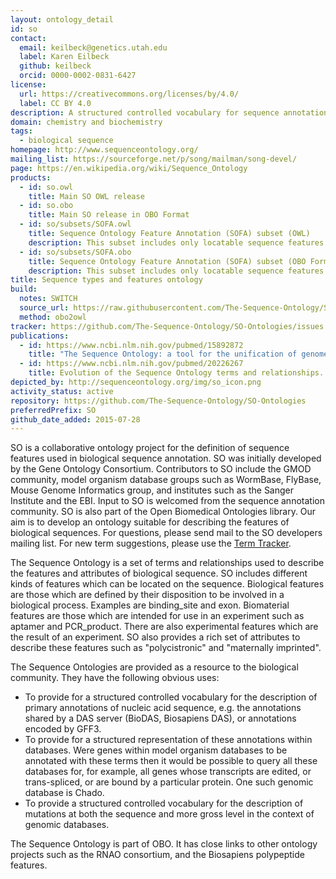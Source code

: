 ```yaml
---
layout: ontology_detail
id: so
contact:
  email: keilbeck@genetics.utah.edu
  label: Karen Eilbeck
  github: keilbeck
  orcid: 0000-0002-0831-6427
license:
  url: https://creativecommons.org/licenses/by/4.0/
  label: CC BY 4.0
description: A structured controlled vocabulary for sequence annotation, for the exchange of annotation data and for the description of sequence objects in databases.
domain: chemistry and biochemistry
tags:
  - biological sequence
homepage: http://www.sequenceontology.org/
mailing_list: https://sourceforge.net/p/song/mailman/song-devel/
page: https://en.wikipedia.org/wiki/Sequence_Ontology
products:
  - id: so.owl
    title: Main SO OWL release
  - id: so.obo
    title: Main SO release in OBO Format
  - id: so/subsets/SOFA.owl
    title: Sequence Ontology Feature Annotation (SOFA) subset (OWL)
    description: This subset includes only locatable sequence features and is designed for use in such outputs as GFF3
  - id: so/subsets/SOFA.obo
    title: Sequence Ontology Feature Annotation (SOFA) subset (OBO Format)
    description: This subset includes only locatable sequence features and is designed for use in such outputs as GFF3
title: Sequence types and features ontology
build:
  notes: SWITCH
  source_url: https://raw.githubusercontent.com/The-Sequence-Ontology/SO-Ontologies/master/so.obo
  method: obo2owl
tracker: https://github.com/The-Sequence-Ontology/SO-Ontologies/issues
publications:
  - id: https://www.ncbi.nlm.nih.gov/pubmed/15892872
    title: "The Sequence Ontology: a tool for the unification of genome annotations."
  - id: https://www.ncbi.nlm.nih.gov/pubmed/20226267
    title: Evolution of the Sequence Ontology terms and relationships.
depicted_by: http://sequenceontology.org/img/so_icon.png
activity_status: active
repository: https://github.com/The-Sequence-Ontology/SO-Ontologies
preferredPrefix: SO
github_date_added: 2015-07-28
---
```


SO is a collaborative ontology project for the definition of sequence features used in biological sequence annotation. SO was initially developed by the Gene Ontology Consortium. Contributors to SO include the GMOD community, model organism database groups such as WormBase, FlyBase, Mouse Genome Informatics group, and institutes such as the Sanger Institute and the EBI. Input to SO is welcomed from the sequence annotation community. SO is also part of the Open Biomedical Ontologies library. Our aim is to develop an ontology suitable for describing the features of biological sequences. For questions, please send mail to the SO developers mailing list. For new term suggestions, please use the [Term Tracker](https://github.com/The-Sequence-Ontology/SO-Ontologies/issues).

 The Sequence Ontology is a set of terms and relationships used to describe the features and attributes of biological sequence. SO includes different kinds of features which can be located on the sequence. Biological features are those which are defined by their disposition to be involved in a biological process. Examples are binding_site and exon. Biomaterial features are those which are intended for use in an experiment such as aptamer and PCR_product. There are also experimental features which are the result of an experiment. SO also provides a rich set of attributes to describe these features such as "polycistronic" and "maternally imprinted".

The Sequence Ontologies are provided as a resource to the biological community. They have the following obvious uses:

 * To provide for a structured controlled vocabulary for the description of primary annotations of nucleic acid sequence, e.g. the annotations shared by a DAS server (BioDAS, Biosapiens DAS), or annotations encoded by GFF3.
 * To provide for a structured representation of these annotations within databases. Were genes within model organism databases to be annotated with these terms then it would be possible to query all these databases for, for example, all genes whose transcripts are edited, or trans-spliced, or are bound by a particular protein. One such genomic database is Chado.
 * To provide a structured controlled vocabulary for the description of mutations at both the sequence and more gross level in the context of genomic databases.

The Sequence Ontology is part of OBO. It has close links to other ontology projects such as the RNAO consortium, and the Biosapiens polypeptide features.
